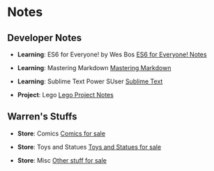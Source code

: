 # Notes

## Developer Notes
* **Learning**: ES6 for Everyone! by Wes Bos
[ES6 for Everyone! Notes](dev.es6-foreveryone!.online-course.md)

* **Learning**: Mastering Markdown
[Mastering Markdown](dev.mastering-markdown.online-course.md)

* **Learning**: Sublime Text Power SUser
[Sublime Text](dev.sublime-text.book.md)

* **Project**: Lego
[Lego Project Notes](dev.lego.warrenshea.notes.md)

## Warren's Stuffs
* **Store**: Comics
[Comics for sale](store.comics.md)

* **Store**: Toys and Statues
[Toys and Statues for sale](store.toys.md)

* **Store**: Misc
[Other stuff for sale](store.misc.md)
